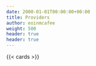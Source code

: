 ```yaml
---
date: 2000-01-01T00:00:00+00:00
title: Providers
author: eoinmcafee
weight: 500
header: true
header: true
---
```


{{< cards >}}